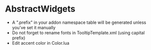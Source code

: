# AbstractWidgets

- A ".prefix" in your addon namespace table will be generated unless you've set it manually
- Do not forget to rename fonts in TooltipTemplate.xml (using capital prefix)
- Edit accent color in Color.lua
